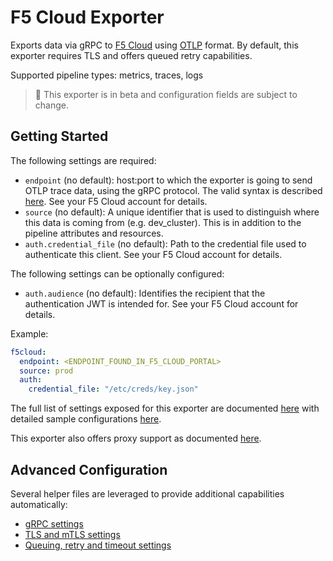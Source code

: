 # F5 Cloud Exporter

Exports data via gRPC to [F5 Cloud](https://portal.cloudservices.f5.com/) using [OTLP](
https://github.com/open-telemetry/opentelemetry-specification/blob/main/specification/protocol/otlp.md)
format. By default, this exporter requires TLS and offers queued retry capabilities.

Supported pipeline types: metrics, traces, logs

> :construction: This exporter is in beta and configuration fields are subject to change.

## Getting Started

The following settings are required:

- `endpoint` (no default): host:port to which the exporter is going to send OTLP trace data,
  using the gRPC protocol. The valid syntax is described
  [here](https://github.com/grpc/grpc/blob/master/doc/naming.md). See your F5 Cloud account for details.
- `source` (no default): A unique identifier that is used to distinguish where this data is coming from (e.g. dev_cluster). This is in 
  addition to the pipeline attributes and resources.
- `auth.credential_file` (no default): Path to the credential file used to authenticate this client. See your F5 
  Cloud account for details.

The following settings can be optionally configured:

- `auth.audience` (no default): Identifies the recipient that the authentication JWT is intended for. See your F5 Cloud 
  account for details.

Example:

```yaml
f5cloud:
  endpoint: <ENDPOINT_FOUND_IN_F5_CLOUD_PORTAL>
  source: prod
  auth:
    credential_file: "/etc/creds/key.json"
```

The full list of settings exposed for this exporter are documented [here](./config.go) with detailed sample
configurations [here](./testdata/config.yaml).

This exporter also offers proxy support as documented 
[here](https://github.com/open-telemetry/opentelemetry-collector/tree/main/exporter#proxy-support).

## Advanced Configuration

Several helper files are leveraged to provide additional capabilities automatically:

- [gRPC settings](https://github.com/open-telemetry/opentelemetry-collector/blob/main/config/configgrpc/README.md)
- [TLS and mTLS settings](https://github.com/open-telemetry/opentelemetry-collector/blob/main/config/configtls/README.md)
- [Queuing, retry and timeout settings](https://github.com/open-telemetry/opentelemetry-collector/blob/main/exporter/exporterhelper/README.md)